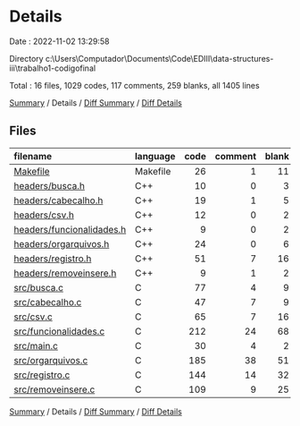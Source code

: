 # Details

Date : 2022-11-02 13:29:58

Directory c:\\Users\\Computador\\Documents\\Code\\EDIII\\data-structures-iii\\trabalho1-codigofinal

Total : 16 files,  1029 codes, 117 comments, 259 blanks, all 1405 lines

[Summary](results.md) / Details / [Diff Summary](diff.md) / [Diff Details](diff-details.md)

## Files
| filename | language | code | comment | blank | total |
| :--- | :--- | ---: | ---: | ---: | ---: |
| [Makefile](/Makefile) | Makefile | 26 | 1 | 11 | 38 |
| [headers/busca.h](/headers/busca.h) | C++ | 10 | 0 | 3 | 13 |
| [headers/cabecalho.h](/headers/cabecalho.h) | C++ | 19 | 1 | 5 | 25 |
| [headers/csv.h](/headers/csv.h) | C++ | 12 | 0 | 2 | 14 |
| [headers/funcionalidades.h](/headers/funcionalidades.h) | C++ | 9 | 0 | 2 | 11 |
| [headers/orgarquivos.h](/headers/orgarquivos.h) | C++ | 24 | 0 | 6 | 30 |
| [headers/registro.h](/headers/registro.h) | C++ | 51 | 7 | 16 | 74 |
| [headers/removeinsere.h](/headers/removeinsere.h) | C++ | 9 | 1 | 2 | 12 |
| [src/busca.c](/src/busca.c) | C | 77 | 4 | 9 | 90 |
| [src/cabecalho.c](/src/cabecalho.c) | C | 47 | 7 | 9 | 63 |
| [src/csv.c](/src/csv.c) | C | 65 | 7 | 16 | 88 |
| [src/funcionalidades.c](/src/funcionalidades.c) | C | 212 | 24 | 68 | 304 |
| [src/main.c](/src/main.c) | C | 30 | 4 | 2 | 36 |
| [src/orgarquivos.c](/src/orgarquivos.c) | C | 185 | 38 | 51 | 274 |
| [src/registro.c](/src/registro.c) | C | 144 | 14 | 32 | 190 |
| [src/removeinsere.c](/src/removeinsere.c) | C | 109 | 9 | 25 | 143 |

[Summary](results.md) / Details / [Diff Summary](diff.md) / [Diff Details](diff-details.md)